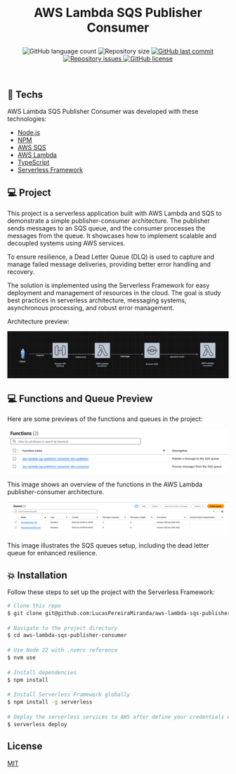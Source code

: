 <h1 align="center">
  <br/>
  
  AWS Lambda SQS Publisher Consumer
</h1>

<p align="center">
  <img alt="GitHub language count" src="https://img.shields.io/github/languages/count/LucasPereiraMiranda/aws-lambda-sqs-publisher-consumer">

  <img alt="Repository size" src="https://img.shields.io/github/repo-size/LucasPereiraMiranda/aws-lambda-sqs-publisher-consumer">
  
  <a href="https://github.com/LucasPereiraMiranda/aws-lambda-sqs-publisher-consumer/commits/main">
    <img alt="GitHub last commit" src="https://img.shields.io/github/last-commit/LucasPereiraMiranda/aws-lambda-sqs-publisher-consumer">
  </a>

  <a href="https://github.com/LucasPereiraMiranda/aws-lambda-sqs-publisher-consumer/issues">
    <img alt="Repository issues" src="https://img.shields.io/github/issues/LucasPereiraMiranda/aws-lambda-sqs-publisher-consumer">
  </a>

  <a href="https://github.com/LucasPereiraMiranda/aws-lambda-sqs-publisher-consumer/issues">
    <img alt="GitHub license" src="https://img.shields.io/github/license/LucasPereiraMiranda/aws-lambda-sqs-publisher-consumer">
  </a>
</p>

<br>


## 🚀 Techs

AWS Lambda SQS Publisher Consumer was developed with these technologies:

- [Node.js](https://nodejs.org/)
- [NPM](https://www.npmjs.com/)
- [AWS SQS](https://aws.amazon.com/sqs/)
- [AWS Lambda](https://aws.amazon.com/lambda/)
- [TypeScript](https://www.typescriptlang.org/)
- [Serverless Framework](https://www.serverless.com/)

## 💻 Project

This project is a serverless application built with AWS Lambda and SQS to demonstrate a simple publisher-consumer architecture. The publisher sends messages to an SQS queue, and the consumer processes the messages from the queue. It showcases how to implement scalable and decoupled systems using AWS services.

To ensure resilience, a Dead Letter Queue (DLQ) is used to capture and manage failed message deliveries, providing better error handling and recovery.

The solution is implemented using the Serverless Framework for easy deployment and management of resources in the cloud. The goal is study best practices in serverless architecture, messaging systems, asynchronous processing, and robust error management.

Architecture preview:

![Architecture Preview](.github/img/architecture-preview.png)

## 💻 Functions and Queue Preview

Here are some previews of the functions and queues in the project:

![Functions Preview](.github/img/functions-preview.png)

This image shows an overview of the functions in the AWS Lambda publisher-consumer architecture.

![Queues Preview](.github/img/queues-preview.png)

This image illustrates the SQS queues setup, including the dead letter queue for enhanced resilience.


## :boom: Installation

Follow these steps to set up the project with the Serverless Framework:

```bash
# Clone this repo
$ git clone git@github.com:LucasPereiraMiranda/aws-lambda-sqs-publisher-consumer.git

# Navigate to the project directory
$ cd aws-lambda-sqs-publisher-consumer

# Use Node 22 with .nvmrc reference
$ nvm use

# Install dependencies
$ npm install

# Install Serverless Framework globally
$ npm install -g serverless

# Deploy the serverless services to AWS after define your credentials with aws cli
$ serverless deploy

```

## License

[MIT](LICENSE)